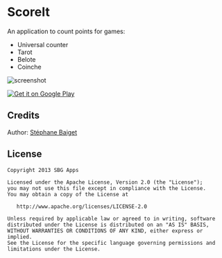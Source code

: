 ScoreIt
=======================

An application to count points for games:
- Universal counter
- Tarot
- Belote
- Coinche

![screenshot](https://raw.github.com/StephaneBg/ScoreItProject/master/screenshot.png "screenshot")


<a href='https://play.google.com/store/apps/details?id=com.sbgapps.scoreit&utm_source=global_co&utm_medium=prtnr&utm_content=Mar2515&utm_campaign=PartBadge&pcampaignid=MKT-Other-global-all-co-prtnr-py-PartBadge-Mar2515-1'><img alt='Get it on Google Play' src='https://play.google.com/intl/en_us/badges/images/generic/en_badge_web_generic.png'/></a>

Credits
-------

Author: [Stéphane Baiget](https://github.com/StephaneBg)


License
-------

    Copyright 2013 SBG Apps

    Licensed under the Apache License, Version 2.0 (the "License");
    you may not use this file except in compliance with the License.
    You may obtain a copy of the License at

       http://www.apache.org/licenses/LICENSE-2.0

    Unless required by applicable law or agreed to in writing, software
    distributed under the License is distributed on an "AS IS" BASIS,
    WITHOUT WARRANTIES OR CONDITIONS OF ANY KIND, either express or implied.
    See the License for the specific language governing permissions and
    limitations under the License.
